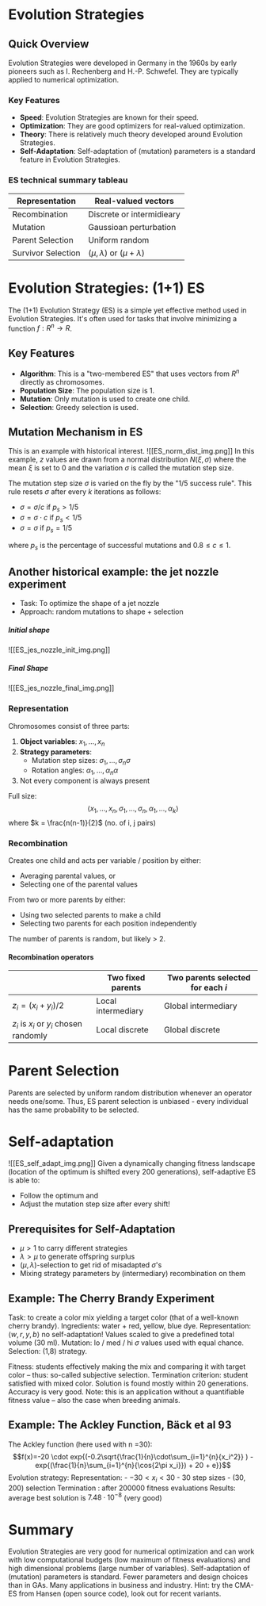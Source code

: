 # Evolution Strategies
## Quick Overview

Evolution Strategies were developed in Germany in the 1960s by early pioneers such as I. Rechenberg and H.-P. Schwefel. They are typically applied to numerical optimization.

### Key Features

- **Speed**: Evolution Strategies are known for their speed.
- **Optimization**: They are good optimizers for real-valued optimization.
- **Theory**: There is relatively much theory developed around Evolution Strategies.
- **Self-Adaptation**: Self-adaptation of (mutation) parameters is a standard feature in Evolution Strategies.
### ES technical summary tableau
| Representation     | Real-valued vectors                          |
| ------------------ | ------------------------------------ |
| Recombination      | Discrete or intermidieary                     |
| Mutation           | Gaussioan perturbation                             |
| Parent Selection   | Uniform random |
| Survivor Selection | ($\mu,\lambda$) or ($\mu+\lambda$)                                     |


# Evolution Strategies: (1+1) ES

The (1+1) Evolution Strategy (ES) is a simple yet effective method used in Evolution Strategies. It's often used for tasks that involve minimizing a function $f : R^n \rightarrow R$.

## Key Features

- **Algorithm**: This is a "two-membered ES" that uses vectors from $R^n$ directly as chromosomes.
- **Population Size**: The population size is 1.
- **Mutation**: Only mutation is used to create one child.
- **Selection**: Greedy selection is used.

## Mutation Mechanism in ES
This is an example with historical interest.
![[ES_norm_dist_img.png]]
In this example, $z$ values are drawn from a normal distribution $N(\xi,\sigma)$ where the mean $\xi$ is set to 0 and the variation $\sigma$ is called the mutation step size. 

The mutation step size $\sigma$ is varied on the fly by the "1/5 success rule". This rule resets $\sigma$ after every $k$ iterations as follows:

- $\sigma = \sigma / c$ if $p_s > 1/5$
- $\sigma = \sigma \cdot c$ if $p_s < 1/5$
- $\sigma = \sigma$ if $p_s = 1/5$

where $p_s$ is the percentage of successful mutations and $0.8 \leq c \leq 1$.

## Another historical example: the jet nozzle experiment
- Task: To optimize the shape of a jet nozzle
- Approach: random mutations to shape + selection
##### Initial shape
![[ES_jes_nozzle_init_img.png]]
##### Final Shape
![[ES_jes_nozzle_final_img.png]]

### Representation
Chromosomes consist of three parts:

1. **Object variables**: $x_1,…,x_n$
2. **Strategy parameters**:
    - Mutation step sizes: $\sigma_1,…,\sigma_n\sigma$
    - Rotation angles: $\alpha_1,…, \alpha_n\alpha$
3. Not every component is always present

Full size: $$\langle x_1,…,x_n, \sigma_1,…,\sigma_n ,\alpha_1,…, \alpha_k \rangle$$
where $k = \frac{n(n-1)}{2}$ (no. of i, j pairs)
### Recombination
Creates one child and acts per variable / position by either:
- Averaging parental values, or
- Selecting one of the parental values

From two or more parents by either:
- Using two selected parents to make a child
- Selecting two parents for each position independently 

The number of parents is random, but likely > 2.

#### Recombination operators

|                                         | Two fixed parents  | Two parents selected for each $i$ |
| --------------------------------------- | ------------------ | --------------------------------- |
| $z_i=(x_i+y_i)/2$                       | Local intermediary | Global intermediary               |
| $z_i$ is $x_i$ or $y_i$ chosen randomly | Local discrete     | Global discrete                                  |


# Parent Selection
Parents are selected by uniform random distribution whenever an operator needs one/some. Thus, ES parent selection is unbiased - every individual has the same probability to be selected.

# Self-adaptation
![[ES_self_adapt_img.png]]
Given a dynamically changing fitness landscape (location of the optimum is shifted every 200 generations), self-adaptive ES is able to:
- Follow the optimum and 
- Adjust the mutation step size after every shift!


## Prerequisites for Self-Adaptation
- $\mu > 1$ to carry different strategies
- $\lambda > \mu$ to generate offspring surplus 
- $(\mu,\lambda)$-selection to get rid of misadapted $\sigma$'s
- Mixing strategy parameters by (intermediary) recombination on them

## Example: The Cherry Brandy Experiment
Task: to create a color mix yielding a target color (that of a well-known cherry brandy). Ingredients: water + red, yellow, blue dye. Representation: $\langle w, r, y ,b \rangle$ no self-adaptation! Values scaled to give a predefined total volume (30 ml). Mutation: lo / med / hi $\sigma$ values used with equal chance. Selection: (1,8) strategy.

Fitness: students effectively making the mix and comparing it with target color – thus: so-called subjective selection. Termination criterion: student satisfied with mixed color. Solution is found mostly within 20 generations. Accuracy is very good. Note: this is an application without a quantifiable fitness value – also the case when breeding animals.

## Example: The Ackley Function, Bäck et al 93
The Ackley function (here used with n =30):
$$f(x)=-20 \cdot exp{(-0.2\sqrt{\frac{1}{n}\cdot\sum_{i=1}^{n}{x_i^2}} ) - exp{(\frac{1}{n}\sum_{i=1}^{n}{\cos{2\pi x_i}}) + 20 + e}}$$
Evolution strategy:
	Representation: 
	- $-30 < x_i < 30$ 
	- 30 step sizes
	- $(30,200)$ selection
	Termination : after 200000 fitness evaluations
	Results: average best solution is $7.48 \cdot 10^{-8}$ (very good)

# Summary
Evolution Strategies are very good for numerical optimization and can work with low computational budgets (low maximum of fitness evaluations) and high dimensional problems (large number of variables). Self-adaptation of (mutation) parameters is standard. Fewer parameters and design choices than in GAs. Many applications in business and industry. Hint: try the CMA-ES from Hansen (open source code), look out for recent variants.

